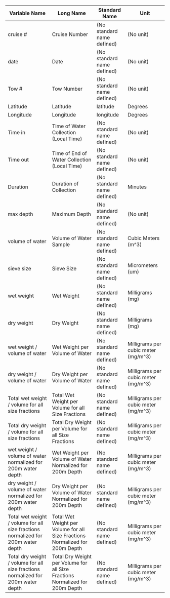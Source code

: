 | Variable Name                                                                    | Long Name                                                                    | Standard Name              | Unit                                |
| -------------------------------------------------------------------------------- | ---------------------------------------------------------------------------- | -------------------------- | ----------------------------------- |
| cruise #                                                                         | Cruise Number                                                                | (No standard name defined) | (No unit)                           |
| date                                                                             | Date                                                                         | (No standard name defined) | (No unit)                           |
| Tow #                                                                            | Tow Number                                                                   | (No standard name defined) | (No unit)                           |
| Latitude                                                                         | Latitude                                                                     | latitude                   | Degrees                             |
| Longitude                                                                        | Longitude                                                                    | longitude                  | Degrees                             |
| Time in                                                                          | Time of Water Collection (Local Time)                                        | (No standard name defined) | (No unit)                           |
| Time out                                                                         | Time of End of Water Collection (Local Time)                                 | (No standard name defined) | (No unit)                           |
| Duration                                                                         | Duration of Collection                                                       | (No standard name defined) | Minutes                             |
| max depth                                                                        | Maximum Depth                                                                | (No standard name defined) | (No unit)                           |
| volume of water                                                                  | Volume of Water Sample                                                       | (No standard name defined) | Cubic Meters (m^3)                  |
| sieve size                                                                       | Sieve Size                                                                   | (No standard name defined) | Micrometers (um)                    |
| wet weight                                                                       | Wet Weight                                                                   | (No standard name defined) | Milligrams (mg)                     |
| dry weight                                                                       | Dry Weight                                                                   | (No standard name defined) | Milligrams (mg)                     |
| wet weight / volume of water                                                     | Wet Weight per Volume of Water                                               | (No standard name defined) | Milligrams per cubic meter (mg/m^3) |
| dry weight / volume of water                                                     | Dry Weight per Volume of Water                                               | (No standard name defined) | Milligrams per cubic meter (mg/m^3) |
| Total wet weight / volume for all size fractions                                 | Total Wet Weight per Volume for all Size Fractions                           | (No standard name defined) | Milligrams per cubic meter (mg/m^3) |
| Total dry weight / volume for all size fractions                                 | Total Dry Weight per Volume for all Size Fractions                           | (No standard name defined) | Milligrams per cubic meter (mg/m^3) |
| wet weight / volume of water normalized for 200m water depth                     | Wet Weight per Volume of Water Normalized for 200m Depth                     | (No standard name defined) | Milligrams per cubic meter (mg/m^3) |
| dry weight / volume of water normalized for 200m water depth                     | Dry Weight per Volume of Water Normalized for 200m Depth                     | (No standard name defined) | Milligrams per cubic meter (mg/m^3) |
| Total wet weight / volume for all size fractions normalized for 200m water depth | Total Wet Weight per Volume for all Size Fractions Normalized for 200m Depth | (No standard name defined) | Milligrams per cubic meter (mg/m^3) |
| Total dry weight / volume for all size fractions normalized for 200m water depth | Total Dry Weight per Volume for all Size Fractions Normalized for 200m Depth | (No standard name defined) | Milligrams per cubic meter (mg/m^3) |
